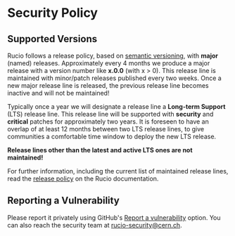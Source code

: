 # Security Policy

## Supported Versions

Rucio follows a release policy, based on [semantic versioning](https://semver.org),
with **major** (named) releases. Approximately every 4 months we produce a major 
release with a version number like **x.0.0** (with x > 0). This release line is 
maintained with minor/patch releases published every two weeks. Once a new major
release line is released, the previous release line becomes inactive and will
not be maintained!

Typically once a year we will designate a release line a **Long-term Support** (LTS) 
release line. This release line will be supported with **security** and **critical** 
patches for approximately two years. It is foreseen to have an overlap of at least 
12 months between two LTS release lines, to give communities a comfortable time 
window to deploy the new LTS release.

**Release lines other than the latest and active LTS ones are not maintained!**

For further information, including the current list of maintained release lines, 
read the [release policy](https://rucio.cern.ch/documentation/started/releasepolicy) 
on the Rucio documentation. 

## Reporting a Vulnerability

Please report it privately using GitHub's [Report a vulnerability](https://github.com/rucio/rucio/security/advisories/new) 
option. You can also reach the security team at rucio-security@cern.ch.
